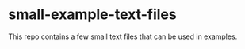 # small-example-text-files

This repo contains a few small text files that can be used in examples.
